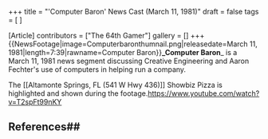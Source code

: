 +++
title = "'Computer Baron' News Cast (March 11, 1981)"
draft = false
tags = [ ]

[Article]
contributors = ["The 64th Gamer"]
gallery = []
+++
{{NewsFootage|image=Computerbaronthumnail.png|releasedate=March 11, 1981|length=7:39|rawname=Computer Baron}}**_Computer Baron**_ is a March 11, 1981 news segment discussing Creative Engineering and Aaron Fechter's use of computers in helping run a company.

The [[Altamonte Springs, FL (541 W Hwy 436)]] Showbiz Pizza is highlighted and shown during the footage.<ref>https://www.youtube.com/watch?v=T2spFt99nKY</ref>
## References## 
<references />